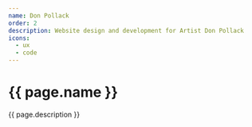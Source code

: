 ```yaml
---
name: Don Pollack
order: 2
description: Website design and development for Artist Don Pollack
icons:
  - ux
  - code
---
```

<h1>{{ page.name }}</h1>
<p>{{ page.description }}</p>
